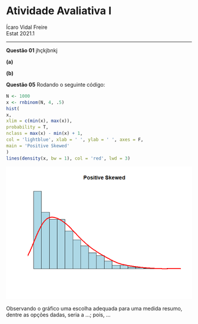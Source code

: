 Atividade Avaliativa I
================
Ícaro Vidal Freire </br>
Estat 2021.1

-----

**Questão 01** jhçkjbnkj

**(a)**

**(b)**

**Questão 05** Rodando o seguinte código:

``` r
N <- 1000
x <- rnbinom(N, 4, .5)
hist(
x,
xlim = c(min(x), max(x)),
probability = T,
nclass = max(x) - min(x) + 1,
col = 'lightblue', xlab = ' ', ylab = ' ', axes = F,
main = 'Positive Skewed'
)
lines(density(x, bw = 1), col = 'red', lwd = 3)
```

![](readme_files/figure-gfm/unnamed-chunk-1-1.png)<!-- -->

Observando o gráfico uma escolha adequada para uma medida resumo, dentre
as opções dadas, seria a …; pois, …
